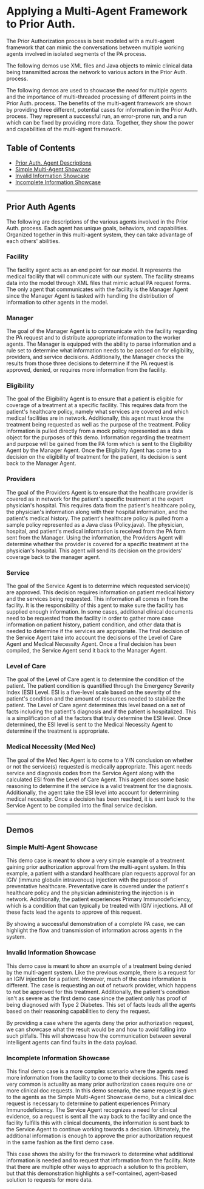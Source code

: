 # Applying a Multi-Agent Framework to Prior Auth. 
The Prior Authorization process is best modeled with a multi-agent framework that can mimic the conversations between multiple working agents involved in isolated segments of the PA process. 

The following demos use XML files and Java objects to mimic clinical data being transmitted across the network to various actors in the Prior Auth. process.

The following demos are used to showcase the *need* for multiple agents and the importance of multi-threaded processing of different points in the Prior Auth. process. The benefits of the multi-agent framework are shown by providing three different, potential cases for information in the Prior Auth. process. They represent a successful run, an error-prone run, and a run which can be fixed by providing more data. Together, they show the power and capabilities of the multi-agent framework.

## Table of Contents
- [Prior Auth. Agent Descriptions](#agents)
- [Simple Multi-Agent Showcase](#demo1)
- [Invalid Information Showcase](#demo2)
- [Incomplete Information Showcase](#demo3)

---

<a id="agents"></a>
## Prior Auth Agents 
The following are descriptions of the various agents involved in the Prior Auth. process. Each agent has unique goals, behaviors, and capabilities. Organized together in this multi-agent system, they can take advantage of each others' abilities.

### Facility
The facility agent acts as an end point for our model. It represents the medical facility that will communicate with our system. The facility streams data into the model through XML files that mimic actual PA request forms. The only agent that communicates with the facility is the Manager Agent since the Manager Agent is tasked with handling the distribution of information to other agents in the model.

### Manager
The goal of the Manager Agent is to communicate with the facility regarding the PA request and to distribute appropriate information to the worker agents. The Manager is equipped with the ability to parse information and a rule set to determine what information needs to be passed on for eligibility, providers, and service decisions. Additionally, the Manager checks the results from those three decisions to determine if the PA request is approved, denied, or requires more information from the facility. 

### Eligibility
The goal of the Eligibility Agent is to ensure that a patient is eligible for coverage of a treatment at a specific facility. This requires data from the patient's healthcare policy, namely what services are covered and which medical facilities are in network. Additionally, this agent must know the treatment being requested as well as the purpose of the treatment. Policy information is pulled directly from a mock policy represented as a data object for the purposes of this demo. Information regarding the treatment and purpose will be gained from the PA form which is sent to the Eligibility Agent by the Manager Agent. Once the Eligibility Agent has come to a decision on the eligibility of treatment for the patient, its decision is sent back to the Manager Agent.

### Providers
The goal of the Providers Agent is to ensure that the healthcare provider is covered as in network for the patient's specific treatment at the expert physician's hospital. This requires data from the patient's healthcare policy, the physician's information along with their hospital information, and the patient's medical history. The patient's healthcare policy is pulled from a sample policy represented as a Java class (Policy.java). The physician, hospital, and patient's medical information is received from the PA form sent from the Manager. Using the information, the Providers Agent will determine whether the provider is covered for a specific treatment at the physician's hospital. This agent will send its decision on the providers' coverage back to the manager agent.

### Service
The goal of the Service Agent is to determine which requested service(s) are approved. This decision requires information on patient medical history and the services being requested. This information all comes in from the facility. It is the responsibility of this agent to make sure the facility has supplied enough information. In some cases, additional clinical documents need to be requested from the facility in order to gather more case information on patient history, patient condition, and other data that is needed to determine if the services are appropriate. The final decision of the Service Agent take into account the decisions of the Level of Care Agent and Medical Necessity Agent. Once a final decision has been compiled, the Service Agent send it back to the Manager Agent.

### Level of Care
The goal of the Level of Care agent is to determine the condition of the patient. The patient condition is quantified through the Emergency Severity Index (ESI) Level. ESI is a five-level scale based on the severity of the patient's condition and the amount of resources needed to stabilize the patient. The Level of Care agent determines this level based on a set of facts including the patient's diagnosis and if the patient is hospitalized. This is a simplification of all the factors that truly determine the ESI level. Once determined, the ESI level is sent to the Medical Necessity Agent to determine if the treatment is appropriate.

### Medical Necessity (Med Nec)
The goal of the Med Nec Agent is to come to a Y/N conclusion on whether or not the service(s) requested is medically appropriate. This agent needs service and diagnosis codes from the Service Agent along with the calculated ESI from the Level of Care Agent. This agent does some basic reasoning to determine if the service is a valid treatment for the diagnosis. Additionally, the agent take the ESI level into account for determining medical necessity. Once a decision has been reached, it is sent back to the Service Agent to be compiled into the final service decision.

---

## Demos

<a id="demo1"></a>
### Simple Multi-Agent Showcase
This demo case is meant to show a very simple example of a treatment gaining prior authorization approval from the multi-agent system. In this example, a patient with a standard healthcare plan requests approval for an IGIV (immune globulin intravenous) injection with the purpose of preventative healthcare. Preventative care is covered under the patient's healthcare policy and the physician administering the injection is in network. Additionally, the patient experiences Primary Immunodeficiency, which is a condition that can typically be treated with IGIV injections. All of these facts lead the agents to approve of this request. 

By showing a successful demonstration of a complete PA case, we can highlight the flow and transmission of information across agents in the system. 

<a id="demo2"></a>
### Invalid Information Showcase
This demo case is meant to show an example of a treatment being denied by the multi-agent system. Like the previous example, there is a request for an IGIV injection for a patient. However, much of the case information is different. The case is requesting an out of network provider, which happens to not be approved for this treatment. Additionally, the patient's condition isn't as severe as the first demo case since the patient only has proof of being diagnosed with Type 2 Diabetes. This set of facts leads all the agents based on their reasoning capabilities to deny the request. 

By providing a case where the agents deny the prior authorization request, we can showcase what the result would be and how to avoid falling into such pitfalls. This will showcase how the communication between several intelligent agents can find faults in the data payload.

<a id="demo3"></a>
### Incomplete Information Showcase
This final demo case is a more complex scenario where the agents need more information from the facility to come to their decisions. This case is very common is actuality as many prior authorization cases require one or more clinical doc requests. In this demo scenario, the same request is given to the agents as the Simple Multi-Agent Showcase demo, but a clinical doc request is necessary to determine to patient experiences Primary Immunodeficiency. The Service Agent recognizes a need for clinical evidence, so a request is sent all the way back to the facility and once the facility fulfills this with clinical documents, the information is sent back to the Service Agent to continue working towards a decision. Ultimately, the additional information is enough to approve the prior authorization request in the same fashion as the first demo case.

This case shows the ability for the framework to determine what additional information is needed and to request that information from the facility. Note that there are multiple other ways to approach a solution to this problem, but that this demonstration highlights a self-contained, agent-based solution to requests for more data. 
